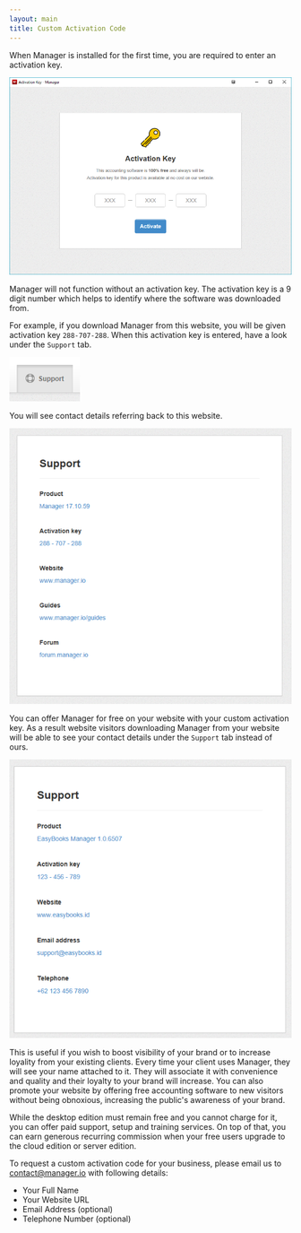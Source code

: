 ```yaml
---
layout: main
title: Custom Activation Code
---
```

When Manager is installed for the first time, you are required to enter an activation key.

<div class="thumbnail"><img src="activation-key.png"></div>

Manager will not function without an activation key. The activation key is a 9 digit number which helps to identify where the software was downloaded from.

For example, if you download Manager from this website, you will be given activation key `288-707-288`. When this activation key is entered, have a look under the `Support` tab.

<div><img src="support-tab.png" class="thumbnail"></div>

You will see contact details referring back to this website.

<div><img src="support1.png" class="thumbnail"></div>

You can offer Manager for free on your website with your custom activation key. As a result website visitors downloading Manager from your website will be able to see your contact details under the `Support` tab instead of ours.

<div><img src="support2.png" class="thumbnail"></div>

This is useful if you wish to boost visibility of your brand or to increase loyality from your existing clients. Every time your client uses Manager, they will see your name attached to it. They will associate it with convenience and quality and their loyalty to your brand will increase. You can also promote your website by offering free accounting software to new visitors without being obnoxious, increasing the public's awareness of your brand.

While the desktop edition must remain free and you cannot charge for it, you can offer paid support, setup and training services. On top of that, you can earn generous recurring commission when your free users upgrade to the cloud edition or server edition.

To request a custom activation code for your business, please email us to <u>contact@manager.io</u> with following details:

- Your Full Name
- Your Website URL
- Email Address (optional)
- Telephone Number (optional)